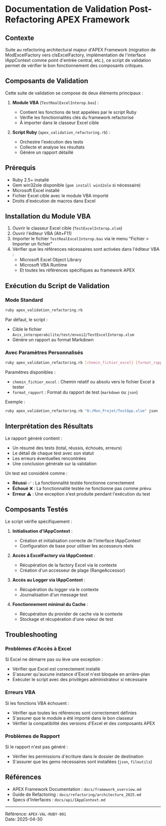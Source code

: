 # Documentation de Validation Post-Refactoring APEX Framework

## Contexte

Suite au refactoring architectural majeur d'APEX Framework (migration de ModExcelFactory vers clsExcelFactory, implémentation de l'interface IAppContext comme point d'entrée central, etc.), ce script de validation permet de vérifier le bon fonctionnement des composants critiques.

## Composants de Validation

Cette suite de validation se compose de deux éléments principaux :

1. **Module VBA** (`TestRealExcelInterop.bas`) :
   - Contient les fonctions de test appelées par le script Ruby
   - Vérifie les fonctionnalités clés du framework refactorisé
   - À importer dans le classeur Excel cible

2. **Script Ruby** (`apex_validation_refactoring.rb`) :
   - Orchestre l'exécution des tests
   - Collecte et analyse les résultats
   - Génère un rapport détaillé

## Prérequis

- Ruby 2.5+ installé
- Gem win32ole disponible (`gem install win32ole` si nécessaire)
- Microsoft Excel installé
- Fichier Excel cible avec le module VBA importé
- Droits d'exécution de macros dans Excel

## Installation du Module VBA

1. Ouvrir le classeur Excel cible (`TestExcelInterop.xlsm`)
2. Ouvrir l'éditeur VBA (Alt+F11)
3. Importer le fichier `TestRealExcelInterop.bas` via le menu "Fichier > Importer un fichier"
4. Vérifier que les références nécessaires sont activées dans l'éditeur VBA :
   - Microsoft Excel Object Library
   - Microsoft VBA Runtime
   - Et toutes les références spécifiques au framework APEX

## Exécution du Script de Validation

### Mode Standard

```bash
ruby apex_validation_refactoring.rb
```

Par défaut, le script :
- Cible le fichier `Avis_interoperabilite/test/envoi2/TestExcelInterop.xlsm`
- Génère un rapport au format Markdown

### Avec Paramètres Personnalisés

```bash
ruby apex_validation_refactoring.rb [chemin_fichier_excel] [format_rapport]
```

Paramètres disponibles :
- `chemin_fichier_excel` : Chemin relatif ou absolu vers le fichier Excel à tester
- `format_rapport` : Format du rapport de test (`markdown` ou `json`)

Exemple :
```bash
ruby apex_validation_refactoring.rb "D:/Mon_Projet/TestApp.xlsm" json
```

## Interprétation des Résultats

Le rapport généré contient :
- Un résumé des tests (total, réussis, échoués, erreurs)
- Le détail de chaque test avec son statut
- Les erreurs éventuelles rencontrées
- Une conclusion générale sur la validation

Un test est considéré comme :
- **Réussi** ✅ : La fonctionnalité testée fonctionne correctement
- **Échoué** ❌ : La fonctionnalité testée ne fonctionne pas comme prévu
- **Erreur** ⚠️ : Une exception s'est produite pendant l'exécution du test

## Composants Testés

Le script vérifie spécifiquement :

1. **Initialisation d'IAppContext** :
   - Création et initialisation correcte de l'interface IAppContext
   - Configuration de base pour utiliser les accesseurs réels

2. **Accès à ExcelFactory via IAppContext** :
   - Récupération de la factory Excel via le contexte
   - Création d'un accesseur de plage (RangeAccessor)

3. **Accès au Logger via IAppContext** :
   - Récupération du logger via le contexte
   - Journalisation d'un message test

4. **Fonctionnement minimal du Cache** :
   - Récupération du provider de cache via le contexte
   - Stockage et récupération d'une valeur de test

## Troubleshooting

### Problèmes d'Accès à Excel

Si Excel ne démarre pas ou lève une exception :
- Vérifier que Excel est correctement installé
- S'assurer qu'aucune instance d'Excel n'est bloquée en arrière-plan
- Exécuter le script avec des privilèges administrateur si nécessaire

### Erreurs VBA

Si les fonctions VBA échouent :
- Vérifier que toutes les références sont correctement définies
- S'assurer que le module a été importé dans le bon classeur
- Vérifier la compatibilité des versions d'Excel et des composants APEX

### Problèmes de Rapport

Si le rapport n'est pas généré :
- Vérifier les permissions d'écriture dans le dossier de destination
- S'assurer que les gems nécessaires sont installées (`json`, `fileutils`)

## Références

- APEX Framework Documentation : `docs/framework_overview.md`
- Guide de Refactoring : `docs/refactoring/architecture_2025.md`
- Specs d'Interfaces : `docs/api/IAppContext.md`

---

Référence: `APEX-VAL-RUBY-001`  
Date: 2025-04-30 